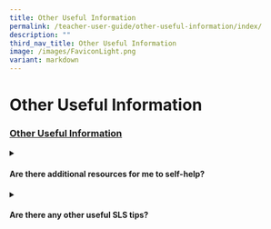 ```yaml
---
title: Other Useful Information
permalink: /teacher-user-guide/other-useful-information/index/
description: ""
third_nav_title: Other Useful Information
image: /images/FaviconLight.png
variant: markdown
---
```

<h1>Other Useful Information</h1>
<h3><a id="1other-useful-information" target="_blank" href="/teacher-user-guide/other-useful-information/index/">Other Useful Information</a></h3>

<details><summary><h4>Are there additional resources for me to self-help?</h4></summary>
<ul>
  <li><a target="_blank" href="/teacher-user-guide/other-useful-information/downloadable-resources/">Downloadable Resources</a></li>
  <li><a target="_blank" href="/teacher-user-guide/other-useful-information/glossary-of-terms/">Glossary of Terms (Updated)</a></li>
</ul>
</details>

<details><summary><h4>Are there any other useful SLS tips?</h4></summary>
<ul>
<li><a target="_blank" href="/teacher-user-guide/other-useful-information/bookmarking-tips/">Bookmarking Tips</a></li>
</ul>
</details>
